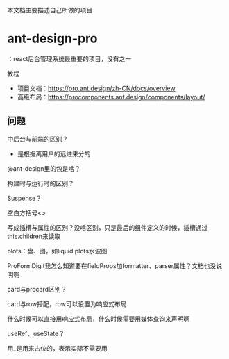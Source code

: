 本文档主要描述自己所做的项目

# ant-design-pro

：react后台管理系统最重要的项目，没有之一

教程

- 项目文档：https://pro.ant.design/zh-CN/docs/overview
- 高级布局：https://procomponents.ant.design/components/layout/



## 问题

中后台与前端的区别？

- 是根据离用户的远进来分的

@ant-design里的包是啥？

构建时与运行时的区别？

Suspense？

空白方括号<>

写成插槽与属性的区别？没啥区别，只是最后的组件定义的时候，插槽通过this.children来读取

plots：盘、图，如liquid plots水波图

ProFormDigit我怎么知道要在fieldProps加formatter、parser属性？文档也没说明啊

card与procard区别？

card与row搭配，row可以设置为响应式布局

什么时候可以直接用响应式布局，什么时候需要用媒体查询来声明啊

useRef、useState？

用_是用来占位的，表示实际不需要用

